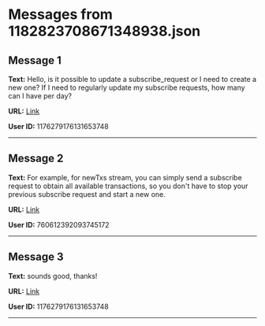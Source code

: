 # Messages from 1182823708671348938.json

## Message 1

**Text:** Hello, is it possible to update a subscribe_request or I need to create a new one? If I need to regularly update my subscribe requests, how many can I have per day?

**URL:** [Link](https://discord.com/channels/638409433860407300/638411171233398824/1182823708671348938)

**User ID:** 1176279176131653748

---

## Message 2

**Text:** For example, for newTxs stream, you can simply send a subscribe request to obtain all available transactions, so you don't have to stop your previous subscribe request and start a new one.

**URL:** [Link](https://discord.com/channels/638409433860407300/638411171233398824/1182828181338726451)

**User ID:** 760612392093745172

---

## Message 3

**Text:** sounds good, thanks!

**URL:** [Link](https://discord.com/channels/638409433860407300/638411171233398824/1182828952725770280)

**User ID:** 1176279176131653748

---

